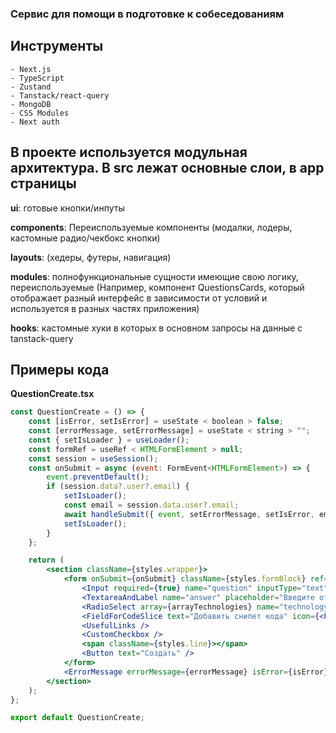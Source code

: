 ### Сервис для помощи в подготовке к собеседованиям

## Инструменты

    - Next.js
    - TypeScript
    - Zustand
    - Tanstack/react-query
    - MongoDB
    - CSS Modules
    - Next auth

## В проекте используется модульная архитектура. В src лежат основные слои, в app страницы

**ui**: готовые кнопки/инпуты

**components**: Переиспользуемые компоненты (модалки, лодеры, кастомные радио/чекбокс кнопки)

**layouts**: (хедеры, футеры, навигация)

**modules**: полнофункциональные сущности имеющие свою логику, переиспользуемые (Например, компонент QuestionsCards, который отображает разный интерфейс в зависимости от условий и используется в разных частях приложения)

**hooks**: кастомные хуки в которых в основном запросы на данные с tanstack-query

## Примеры кода

**QuestionCreate.tsx**

```jsx
const QuestionCreate = () => {
    const [isError, setIsError] = useState < boolean > false;
    const [errorMessage, setErrorMessage] = useState < string > "";
    const { setIsLoader } = useLoader();
    const formRef = useRef < HTMLFormElement > null;
    const session = useSession();
    const onSubmit = async (event: FormEvent<HTMLFormElement>) => {
        event.preventDefault();
        if (session.data?.user?.email) {
            setIsLoader();
            const email = session.data.user?.email;
            await handleSubmit({ event, setErrorMessage, setIsError, email, formRef });
            setIsLoader();
        }
    };

    return (
        <section className={styles.wrapper}>
            <form onSubmit={onSubmit} className={styles.formBlock} ref={formRef}>
                <Input required={true} name="question" inputType="text" placeholder="Введите вопрос" />
                <TextareaAndLabel name="answer" placeholder="Введите ответ на вопрос" />
                <RadioSelect array={arrayTechnologies} name="technology" textForSelect="Выберите раздел" />
                <FieldForCodeSlice text="Добавить снипет кода" icon={<FaRegFileCode />} />
                <UsefulLinks />
                <CustomCheckbox />
                <span className={styles.line}></span>
                <Button text="Создать" />
            </form>
            <ErrorMessage errorMessage={errorMessage} isError={isError} />
        </section>
    );
};

export default QuestionCreate;
```
